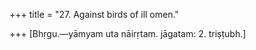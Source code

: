 +++
title = "27. Against birds of ill omen."

+++
[Bhṛgu.—yāmyam uta nāirṛtam. jāgatam: 2. triṣṭubh.]
